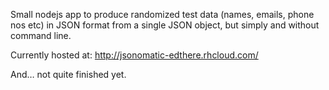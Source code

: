 Small nodejs app to produce randomized test data (names, emails, phone nos etc) in JSON format from a single JSON object, but simply and without command line.

Currently hosted at: http://jsonomatic-edthere.rhcloud.com/

And… not quite finished yet.
